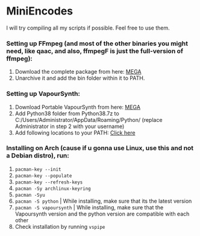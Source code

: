 # MiniEncodes

I will try compiling all my scripts if possible. Feel free to use them.

### Setting up FFmpeg (and most of the other binaries you might need, like qaac, and also, ffmpegF is just the full-version of ffmpeg):
1. Download the complete package from here: [MEGA](https://mega.nz/folder/Jt1mRB6B#72UQtEMFATwdhsLJba7PmA)
2. Unarchive it and add the bin folder within it to PATH.

### Setting up VapourSynth:
1. Download Portable VapourSynth from here: [MEGA](https://mega.nz/folder/B9kABBxZ#LAztIxaWNLGR4WxRtgdqqg) 
2. Add Python38 folder from Python38.7z to C:/Users/Administrator/AppData/Roaming/Python/
(replace Administrator in step 2 with your username)
3. Add following locations to your PATH: [Click here](https://github.com/Soaibkhan38/MiniEncodes/blob/main/Folders%20to%20add%20to%20path%20for%20VS.txt)

### Installing on Arch (cause if u gonna use Linux, use this and not a Debian distro), run:
1. `pacman-key --init`
2. `pacman-key --populate`
3. `pacman-key --refresh-keys`
4. `pacman -Sy archlinux-keyring`
5. `pacman -Syu`
6. `pacman -S python`      | While installing, make sure that its the latest version
7. `pacman -S vapoursynth` | While installing, make sure that the Vapoursynth version and the python version are compatible with each other
8. Check installation by running `vspipe`
